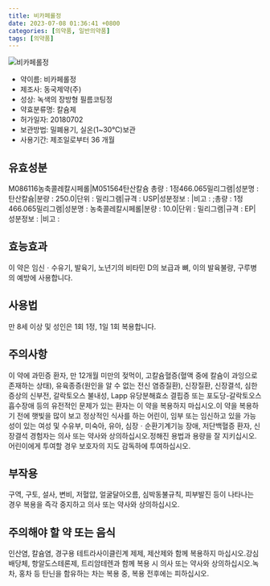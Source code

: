 ```yaml
---
title: 비카페롤정
date: 2023-07-08 01:36:41 +0800
categories: [의약품, 일반의약품]
tags: [의약품]
---
```

![비카페롤정](https://nedrug.mfds.go.kr/pbp/cmn/itemImageDownload/1O0bxj5Fjo-)

- 약이름: 비카페롤정
- 제조사: 동국제약(주)
- 성상: 녹색의 장방형 필름코팅정
- 약효분류명: 칼슘제
- 허가일자: 20180702
- 보관방법: 밀폐용기, 실온(1~30℃)보관
- 사용기간: 제조일로부터 36 개월
## 유효성분
M086116농축콜레칼시페롤|M051564탄산칼슘
총량 : 1정466.065밀리그램|성분명 : 탄산칼슘|분량 : 250.0|단위 : 밀리그램|규격 : USP|성분정보 : |비고 : ;총량 : 1정466.065밀리그램|성분명 : 농축콜레칼시페롤|분량 : 10.0|단위 : 밀리그램|규격 : EP|성분정보 : |비고 :
## 효능효과
이 약은 임신ㆍ수유기, 발육기, 노년기의 비타민 D의 보급과 뼈, 이의 발육불량, 구루병의 예방에 사용합니다.
## 사용법
만 8세 이상 및 성인은 1회 1정, 1일 1회 복용합니다.
## 주의사항
이 약에 과민증 환자, 만 12개월 미만의 젖먹이, 고칼슘혈증(혈액 중에 칼슘이 과잉으로 존재하는 상태), 유육종증(원인을 알 수 없는 전신 염증질환), 신장질환, 신장결석, 심한 증상의 신부전, 갈락토오스 불내성, Lapp 유당분해효소 결핍증 또는 포도당-갈락토오스 흡수장애 등의 유전적인 문제가 있는 환자는 이 약을 복용하지 마십시오.이 약을 복용하기 전에 햇빛을 많이 보고 정상적인 식사를 하는 어린이, 임부 또는 임신하고 있을 가능성이 있는 여성 및 수유부, 미숙아, 유아, 심장ㆍ순환기계기능 장애, 저단백혈증 환자, 신장결석 경험자는 의사 또는 약사와 상의하십시오.정해진 용법과 용량을 잘 지키십시오.어린이에게 투여할 경우 보호자의 지도 감독하에 투여하십시오.
## 부작용
구역, 구토, 설사, 변비, 저혈압, 얼굴달아오름, 심박동불규칙, 피부발진 등이 나타나는 경우 복용을 즉각 중지하고 의사 또는 약사와 상의하십시오.
## 주의해야 할 약 또는 음식
인산염, 칼슘염, 경구용 테트라사이클린계 제제, 제산제와 함께 복용하지 마십시오.강심배당체, 항알도스테론제, 트리암테렌과 함께 복용 시 의사 또는 약사와 상의하십시오.녹차, 홍차 등 탄닌을 함유하는 차는 복용 중, 복용 전후에는 피하십시오.
